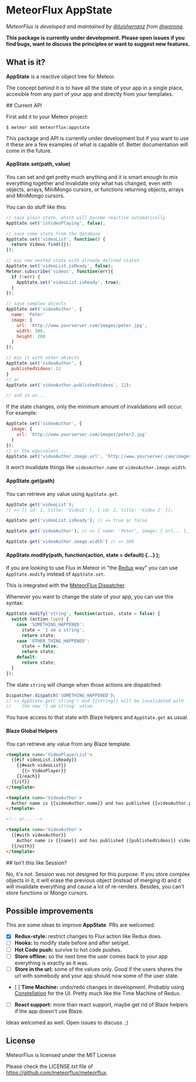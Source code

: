 # MeteorFlux AppState

*MeteorFlux is developed and maintained by [@luisherranz](https://github.com/LuisHerranz) from [@worona](https://github.com/worona).*

**This package is currently under development. Please open issues if you find bugs, want to discuss the principles or want to suggest new features.**

## What is it?

**AppState** is a reactive object tree for Meteor.

The concept behind it is to have all the state of your app in a single place, accesible from any part of your app and directly from your templates.

## Current API

First add it to your Meteor project:

```
$ meteor add meteorflux:appstate
```

This package and API is currently under development but if you want to use it these are a few examples of what is capable of. Better documentation will come in the future.

#### AppState.set(path, value)

You can set and get pretty much anything and it is smart enough to mix everything together and invalidate only what has changed, even with objects, arrays, MiniMongo cursors, or functions returning objects, arrays and MiniMongo cursors.

You can do stuff like this:

```javascript
// save plain state, which will become reactive automatically
AppState.set('isVideoPlaying', false);

// save some state from the database
AppState.set('videoList', function() {
  return Videos.find({});
});

// mix new nested state with already defined states
AppState.set('videoList.isReady', false);
Meteor.subscribe('videos', function(err){
  if (!err) {
    AppState.set('videoList.isReady', true);
  }
});

// save complex objects
AppState.set('videoAuthor', {
  name: 'Peter'
  image: {
    url: 'http://www.yourserver.com/images/peter.jpg',
    width: 300,
    height: 200
  }
});

// mix it with other objects
AppState.set('videoAuthor', {
  publishedVideos: 12
}
// or
AppState.set('videoAuthor.publishedVideos', 12);

// and so on...
```

If the state changes, only the minimum amount of invalidations will occur. For example:

```javascript
AppState.set('videoAuthor', {
  image: {
    url: 'http://www.yourserver.com/images/peter2.jpg'
  }
});
// or the equivalent...
AppState.set('videoAuthor.image.url', 'http://www.yourserver.com/images/peter2.jpg');
```

It won't invalidate things like `videoAuthor.name` or `videoAuthor.image.width`.

#### AppState.get(path)

You can retrieve any value using `AppState.get`.

```javascript
AppState.get('videoList');
// => [{ id: 1, title: 'Video1' }, { id: 2, title: 'Video 2' }];

AppState.get('videoList.isReady'); // => true or false  

AppState.get('videoAuthor'); // => { name: 'Peter', image: { url... }, publishedVideos: 12 }

AppState.get('videoAuthor.image.width') // => 300
```

#### AppState.modify(path, function(action, state = default) {...} );

If you are looking to use Flux in Meteor in "the [Redux](http://rackt.github.io/redux) way" you can use `AppState.modify` instead of `AppState.set`.

This is integrated with the [MeteorFlux Dispatcher](https://github.com/worona/meteorflux/tree/devel/packages/dispatcher).

Whenever you want to change the state of your app, you can use this syntax:

```javascript
AppState.modify('string', function(action, state = false) {
  switch (action.type) {
    case 'SOMETHING_HAPPENED':
      state = 'I am a string';
      return state;
    case 'OTHER_THING_HAPPENED':
      state = false;
      return state;
    default:
      return state;
  }
});
```

The state `string` will change when those actions are dispatched:

```javascript
Dispatcher.dispatch('SOMETHING_HAPPENED');
// => AppState.get('string') and {{string}} will be invalidated with
//    the new 'I am string' value.
```

You have access to that state with Blaze helpers and `AppState.get` as usual.

#### Blaze Global Helpers

You can retrieve any value from any Blaze template.

```html
<template name='VideoPlayerList'>
  {{#if videoList.isReady}}
    {{#each videoList}}
      {{> VideoPlayer}}
    {{/each}}
  {{/if}}
</template>

<template name='VideoAuthor'>
  Author name is {{videoAuthor.name}} and has published {{videoAuthor.publishedVideos}} videos.
</template>

<!-- or... -->

<template name='VideoAuthor'>
  {{#with videoAuthor}}
    Author name is {{name}} and has published {{publishedVideos}} videos.
  {{/with}}
</template>
```
## Isn't this like Session?

No, it's not. Session was not designed for this purpose. If you store complex objects in it, it will erase the previous object (instead of merging it) and it will invalidate everything and cause a lot of re-renders. Besides, you can't store functions or Mongo cursors.

## Possible improvements

This are some ideas to improve **AppState**. PRs are welcomed.

* [x] **Redux-style:** restrict changes to Flux action like Redux does.
* [ ] **Hooks:** to modify state before and after set/get.
* [ ] **Hot Code push:** survive to hot code pushes.
* [ ] **Store offline:** so the next time the user comes back to your app everything is exactly as it was.
* [ ] **Store in the url:** some of the values only. Good if the users shares the url with somebody and your app should now some of the user state.
* [ ] **Time Machine:** undo/redo changes in development. Probably using [Constellation](https://atmospherejs.com/babrahams/constellation) for the UI. Pretty much like the Time Machine of Redux.
* [ ] **React support:** more than react support, maybe get rid of Blaze helpers if the app doesn't use Blaze.

Ideas welcomed as well. Open issues to discuss. ;)

## License

MeteorFlux is licensed under the MIT License

Please check the LICENSE.txt file of https://github.com/meteorflux/meteorflux.
